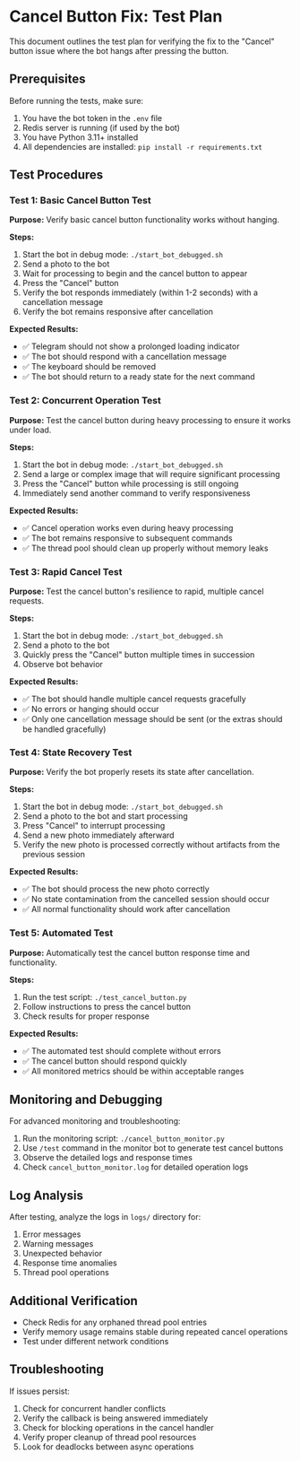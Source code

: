 # Cancel Button Fix: Test Plan

This document outlines the test plan for verifying the fix to the "Cancel" button issue where the bot hangs after pressing the button.

## Prerequisites

Before running the tests, make sure:

1. You have the bot token in the `.env` file
2. Redis server is running (if used by the bot)
3. You have Python 3.11+ installed
4. All dependencies are installed: `pip install -r requirements.txt`

## Test Procedures

### Test 1: Basic Cancel Button Test

**Purpose:** Verify basic cancel button functionality works without hanging.

**Steps:**
1. Start the bot in debug mode: `./start_bot_debugged.sh`
2. Send a photo to the bot
3. Wait for processing to begin and the cancel button to appear
4. Press the "Cancel" button
5. Verify the bot responds immediately (within 1-2 seconds) with a cancellation message
6. Verify the bot remains responsive after cancellation

**Expected Results:**
- ✅ Telegram should not show a prolonged loading indicator
- ✅ The bot should respond with a cancellation message
- ✅ The keyboard should be removed
- ✅ The bot should return to a ready state for the next command

### Test 2: Concurrent Operation Test

**Purpose:** Test the cancel button during heavy processing to ensure it works under load.

**Steps:**
1. Start the bot in debug mode: `./start_bot_debugged.sh`
2. Send a large or complex image that will require significant processing
3. Press the "Cancel" button while processing is still ongoing
4. Immediately send another command to verify responsiveness

**Expected Results:**
- ✅ Cancel operation works even during heavy processing
- ✅ The bot remains responsive to subsequent commands
- ✅ The thread pool should clean up properly without memory leaks

### Test 3: Rapid Cancel Test

**Purpose:** Test the cancel button's resilience to rapid, multiple cancel requests.

**Steps:**
1. Start the bot in debug mode: `./start_bot_debugged.sh`
2. Send a photo to the bot
3. Quickly press the "Cancel" button multiple times in succession
4. Observe bot behavior

**Expected Results:**
- ✅ The bot should handle multiple cancel requests gracefully
- ✅ No errors or hanging should occur
- ✅ Only one cancellation message should be sent (or the extras should be handled gracefully)

### Test 4: State Recovery Test

**Purpose:** Verify the bot properly resets its state after cancellation.

**Steps:**
1. Start the bot in debug mode: `./start_bot_debugged.sh`
2. Send a photo to the bot and start processing
3. Press "Cancel" to interrupt processing
4. Send a new photo immediately afterward
5. Verify the new photo is processed correctly without artifacts from the previous session

**Expected Results:**
- ✅ The bot should process the new photo correctly
- ✅ No state contamination from the cancelled session should occur
- ✅ All normal functionality should work after cancellation

### Test 5: Automated Test

**Purpose:** Automatically test the cancel button response time and functionality.

**Steps:**
1. Run the test script: `./test_cancel_button.py`
2. Follow instructions to press the cancel button
3. Check results for proper response

**Expected Results:**
- ✅ The automated test should complete without errors
- ✅ The cancel button should respond quickly
- ✅ All monitored metrics should be within acceptable ranges

## Monitoring and Debugging

For advanced monitoring and troubleshooting:

1. Run the monitoring script: `./cancel_button_monitor.py`
2. Use `/test` command in the monitor bot to generate test cancel buttons
3. Observe the detailed logs and response times
4. Check `cancel_button_monitor.log` for detailed operation logs

## Log Analysis

After testing, analyze the logs in `logs/` directory for:

1. Error messages
2. Warning messages
3. Unexpected behavior
4. Response time anomalies
5. Thread pool operations

## Additional Verification

- Check Redis for any orphaned thread pool entries
- Verify memory usage remains stable during repeated cancel operations
- Test under different network conditions

## Troubleshooting

If issues persist:

1. Check for concurrent handler conflicts
2. Verify the callback is being answered immediately
3. Check for blocking operations in the cancel handler
4. Verify proper cleanup of thread pool resources
5. Look for deadlocks between async operations
